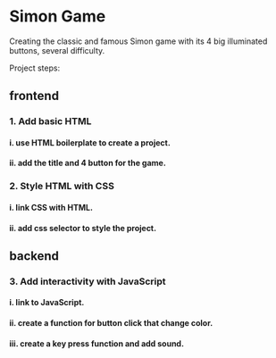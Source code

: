 # Simon Game

Creating the classic and famous Simon game with its 4 big illuminated buttons, several difficulty.

Project steps:
## frontend
### 1. Add basic HTML
#### i. use HTML boilerplate to create a project.
#### ii. add the title and 4 button for the game.

### 2. Style HTML with CSS
#### i. link CSS with HTML. 
#### ii. add css selector to style the project. 
## backend
### 3. Add interactivity with JavaScript
#### i. link to JavaScript.
#### ii. create a function for button click that change color.
#### iii. create a key press function and add sound. 
